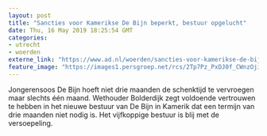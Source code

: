 ```yaml
---
layout: post
title: "Sancties voor Kamerikse De Bijn beperkt, bestuur opgelucht"
date: Thu, 16 May 2019 18:25:54 GMT
categories: 
- utrecht 
- woerden 
externe_link: "https://www.ad.nl/woerden/sancties-voor-kamerikse-de-bijn-beperkt-bestuur-opgelucht~af1ffacf/"
feature_image: "https://images1.persgroep.net/rcs/2Tp7Pz_PxDJ0f_CWnzOjig6lbzI/diocontent/148281686/_fitwidth/400/?appId=21791a8992982cd8da851550a453bd7f&quality=0.7"
---
```


Jongerensoos De Bijn hoeft niet drie maanden de schenktijd te vervroegen maar slechts één maand. Wethouder Bolderdijk zegt voldoende vertrouwen te hebben in het nieuwe bestuur van De Bijn in Kamerik dat een termijn van drie maanden niet nodig is. Het vijfkoppige bestuur is blij met de versoepeling.

